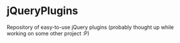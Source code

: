 jQueryPlugins
=============

Repository of easy-to-use jQuery plugins (probably thought up while working on some other project :P)
